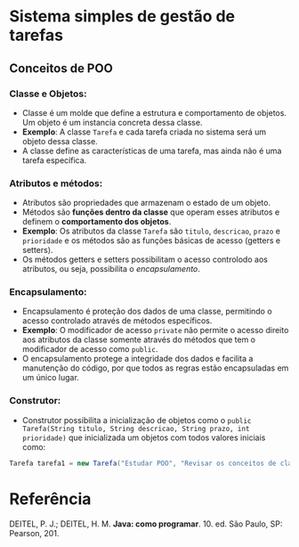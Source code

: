 # Sistema simples de gestão de tarefas

## Conceitos de POO

### Classe e Objetos: 

* Classe é um molde que define a estrutura e comportamento de objetos. Um objeto é um instancia concreta dessa classe.
* **Exemplo**: A classe `Tarefa` e cada tarefa criada no sistema será um objeto dessa classe.
* A classe define as características de uma tarefa, mas ainda não é uma tarefa específica.

### Atributos e métodos:

* Atributos são propriedades que armazenam o estado de um objeto. 
* Métodos são **funções dentro da classe** que operam esses atributos e definem o **comportamento dos objetos**.
* **Exemplo**: Os atributos da classe `Tarefa` são `titulo`, `descricao`, `prazo` e `prioridade` e os métodos são as funções básicas de acesso (getters e setters).
* Os métodos getters e setters possibilitam o acesso controlodo aos atributos, ou seja, possibilita o *encapsulamento*.

### Encapsulamento:

* Encapsulamento é proteção dos dados de uma classe, permitindo o acesso controlado através de métodos específicos.
* **Exemplo**: O modificador de acesso `private` não permite o acesso direito aos atributos da classe somente através do métodos que tem o modificador de acesso como `public`.
* O encapsulamento protege a integridade dos dados e facilita a manutenção do código, por que todos as regras estão encapsuladas em um único lugar.

### Construtor:

* Construtor possibilita a inicialização de objetos como o `public Tarefa(String titulo, String descricao, String prazo, int prioridade)` que inicializada um objetos com todos valores iniciais como:

```java
Tarefa tarefa1 = new Tarefa("Estudar POO", "Revisar os conceitos de classes e objetos", "2024-09-05", 1);
```

# Referência

DEITEL, P. J.; DEITEL, H. M. **Java: como programar**. 10. ed. São Paulo, SP: Pearson, 201.
